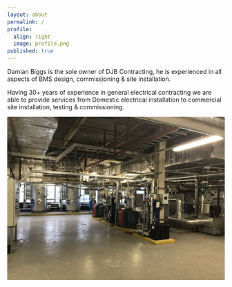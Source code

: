 ```yaml
---
layout: about
permalink: /
profile:
  align: right
  image: profile.png
published: true
---
```


Damian Biggs is the sole owner of DJB Contracting, he is experienced in all aspects of BMS design, commissioning & site installation. 

Having 30+ years of experience in general electrical contracting we are able to provide services from Domestic electrical installation to commercial site installation, testing & commissioning.

![Plant Room](/assets/images/plant-room.jpeg)
